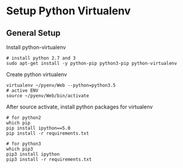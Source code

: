 ﻿# Setup Python Virtualenv #


## General Setup

Install python-virtualenv
```
# install python 2.7 and 3
sudo apt-get install -y python-pip python3-pip python-virtualenv
```

Create python virtualenv

```
virtualenv ~/pyenv/Web --python=python3.5
# active ENV
source ~/pyenv/Web/bin/activate
```

After source activate, install python packages for virtualenv

```
# for python2
which pip
pip install ipython==5.0
pip install -r requirements.txt
```

```
# for python3
which pip3
pip3 install ipython
pip3 install -r requirements.txt
```
